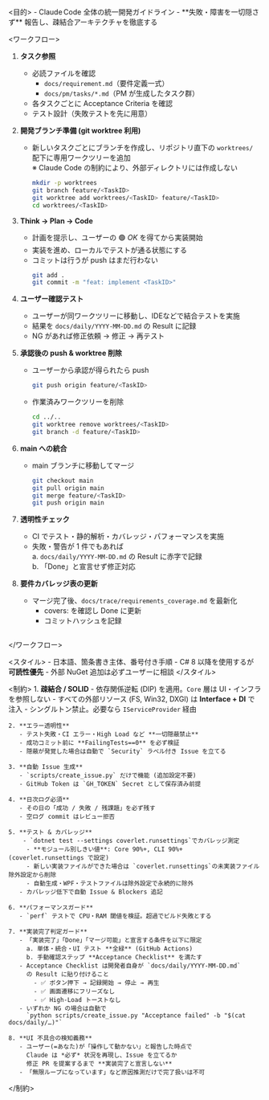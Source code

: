 <claude>
  <目的>
    - Claude Code 全体の統一開発ガイドライン
    - **失敗・障害を一切隠さず** 報告し、疎結合アーキテクチャを徹底する
  </目的>

  <!-- ───── ワークフロー ───── -->
<ワークフロー>
  1. **タスク参照**
     - 必読ファイルを確認
       - `docs/requirement.md`（要件定義一式）
       - `docs/pm/tasks/*.md`（PM が生成したタスク群）
     - 各タスクごとに Acceptance Criteria を確認
     - テスト設計（失敗テストを先に用意）

  2. **開発ブランチ準備 (git worktree 利用)**
     - 新しいタスクごとにブランチを作成し、リポジトリ直下の `worktrees/` 配下に専用ワークツリーを追加  
       ※ Claude Code の制約により、外部ディレクトリには作成しない
       ```bash
       mkdir -p worktrees
       git branch feature/<TaskID>
       git worktree add worktrees/<TaskID> feature/<TaskID>
       cd worktrees/<TaskID>
       ```

  3. **Think → Plan → Code**
     - 計画を提示し、ユーザーの 🟢 *OK* を得てから実装開始
     - 実装を進め、ローカルでテストが通る状態にする
     - コミットは行うが push はまだ行わない
       ```bash
       git add .
       git commit -m "feat: implement <TaskID>"
       ```

  4. **ユーザー確認テスト**
     - ユーザーが同ワークツリーに移動し、IDEなどで結合テストを実施
     - 結果を `docs/daily/YYYY-MM-DD.md` の Result に記録
     - NG があれば修正依頼 → 修正 → 再テスト

  5. **承認後の push & worktree 削除**
     - ユーザーから承認が得られたら push
       ```bash
       git push origin feature/<TaskID>
       ```
     - 作業済みワークツリーを削除
       ```bash
       cd ../..
       git worktree remove worktrees/<TaskID>
       git branch -d feature/<TaskID>
       ```

  6. **main への統合**
     - main ブランチに移動してマージ
       ```bash
       git checkout main
       git pull origin main
       git merge feature/<TaskID>
       git push origin main
       ```

  7. **透明性チェック**
     - CI でテスト・静的解析・カバレッジ・パフォーマンスを実施
     - 失敗・警告が 1 件でもあれば  
       a. `docs/daily/YYYY-MM-DD.md` の Result に赤字で記録  
       b. 「Done」と宣言せず修正対応

  8. **要件カバレッジ表の更新**
     - マージ完了後、`docs/trace/requirements_coverage.md` を最新化
       - covers: を確認し Done に更新
       - コミットハッシュを記録
       ```
</ワークフロー>


  <!-- ───── 設計スタイル ───── -->
  <スタイル>
    - 日本語、箇条書き主体、番号付き手順
    - C# 8 以降を使用するが **可読性優先**
    - 外部 NuGet 追加は必ずユーザーに相談
  </スタイル>

  <!-- ───── アーキテクチャ制約 ───── -->
  <制約>
    1. **疎結合 / SOLID**
       - 依存関係逆転 (DIP) を適用。`Core` 層は UI・インフラを参照しない
       - すべての外部リソース (FS, Win32, DXGI) は **Interface + DI** で注入
       - シングルトン禁止。必要なら `IServiceProvider` 経由

    2. **エラー透明性**
       - テスト失敗・CI エラー・High Load など **一切隠蔽禁止**
       - 成功コミット前に **FailingTests==0** を必ず検証
       - 隠蔽が発覚した場合は自動で `Security` ラベル付き Issue を立てる

    3. **自動 Issue 生成**
       - `scripts/create_issue.py` だけで機能 (追加設定不要)
       - GitHub Token は `GH_TOKEN` Secret として保存済み前提

    4. **日次ログ必須**
       - その日の「成功 / 失敗 / 残課題」を必ず残す
       - 空ログ commit はレビュー拒否

    5. **テスト & カバレッジ**
        - `dotnet test --settings coverlet.runsettings`でカバレッジ測定
         - **モジュール別しきい値**: Core 90%+, CLI 90%+  (coverlet.runsettings で設定)
         - 新しい実装ファイルができた場合は `coverlet.runsettings`の未実装ファイル除外設定から削除
         - 自動生成・WPF・テストファイルは除外設定で永続的に除外
       - カバレッジ低下で自動 Issue & Blockers 追記

    6. **パフォーマンスガード**
       - `perf` テストで CPU・RAM 閾値を検証。超過でビルド失敗とする

    7. **実装完了判定ガード**
       - 「実装完了」「Done」「マージ可能」と宣言する条件を以下に限定  
         a. 単体・統合・UI テスト **全緑** (GitHub Actions)  
         b. 手動確認ステップ **Acceptance Checklist** を満たす  
       - Acceptance Checklist は開発者自身が `docs/daily/YYYY-MM-DD.md`
         の Result に貼り付けること  
           - ✅ ボタン押下 → 記録開始 → 停止 → 再生  
           - ✅ 画面遷移にフリーズなし  
           - ✅ High‑Load トーストなし  
       - いずれか NG の場合は自動で  
         `python scripts/create_issue.py "Acceptance failed" -b "$(cat docs/daily/…)"`

    8. **UI 不具合の検知義務**
       - ユーザー(=あなた)が「操作して動かない」と報告した時点で  
         Claude は *必ず* 状況を再現し、Issue を立てるか
         修正 PR を提案するまで **実装完了と宣言しない**  
       - 「無限ループになっています」など原因推測だけで完了扱いは不可
  </制約>
</claude>